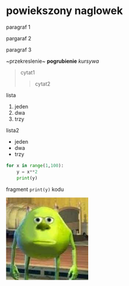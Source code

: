 # powiekszony naglowek

paragraf 1

pargaraf 2

paragraf 3

~przekreslenie~ **pogrubienie** *kursywa*

>cytat1
>>cytat2

lista
1. jeden
2. dwa
3. trzy

lista2
- jeden
- dwa
- trzy

```py
for x in range(1,100):
	y = x**2
	print(y)
```

fragment `print(y)` kodu

![zdjecie.jpg](zdjecie.jpg)
